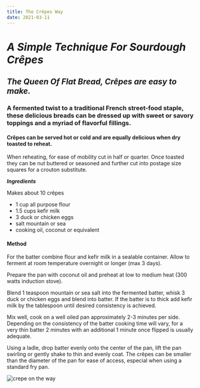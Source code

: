 ```yaml
---
title: The Crêpes Way
date: 2021-03-11
---
```


# *A Simple Technique For Sourdough Crêpes*

## *The Queen Of Flat Bread, Crêpes are easy to make.*

### A fermented twist to a traditional French street-food staple, these delicious breads can be dressed up with sweet or savory toppings and a myriad of flavorful fillings.

#### Crêpes can be served hot or cold and are equally delicious when dry toasted to reheat.

When reheating, for ease of mobility cut in half or quarter. Once toasted they can be nut buttered or seasoned and further cut into postage size squares for a crouton substitute.

***Ingredients***

Makes about 10 crêpes

- 1 cup all purpose flour
- 1.5 cups kefir milk
- 3 duck or chicken eggs
- salt mountain or sea
- cooking oil, coconut or equivalent

#### Method

For the batter combine flour and kefir milk in a sealable container. Allow to ferment at room temperature overnight or longer (max 3 days).

Prepare the pan with coconut oil and preheat at low to medium heat (300 watts induction stove).

Blend 1 teaspoon mountain or sea salt into the fermented batter, whisk 3 duck or chicken eggs and blend into batter. If the batter is to thick add kefir milk by the tablespoon until desired consistency is achieved.

Mix well, cook on a well oiled pan approximately 2-3 minutes per side. Depending on the consistency of the batter cooking time will vary, for a very thin batter 2 minutes with an additional 1 minute once flipped is usually adequate.

Using a ladle, drop batter evenly onto the center of the pan, lift the pan swirling or gently shake to thin and evenly coat. The crêpes can be smaller than the diameter of the pan for ease of access, especial when using a standard fry pan. 

![crepe on the way](./culinaryImages/crepeMagic.jpg)


